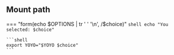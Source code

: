 ## Mount path

=== "form(echo $OPTIONS | tr ' ' '\n', /$choice)"
    ```shell
    echo "You selected: $choice"
    ```

    ```shell
    export YOYO="$YOYO $choice"
    ```
